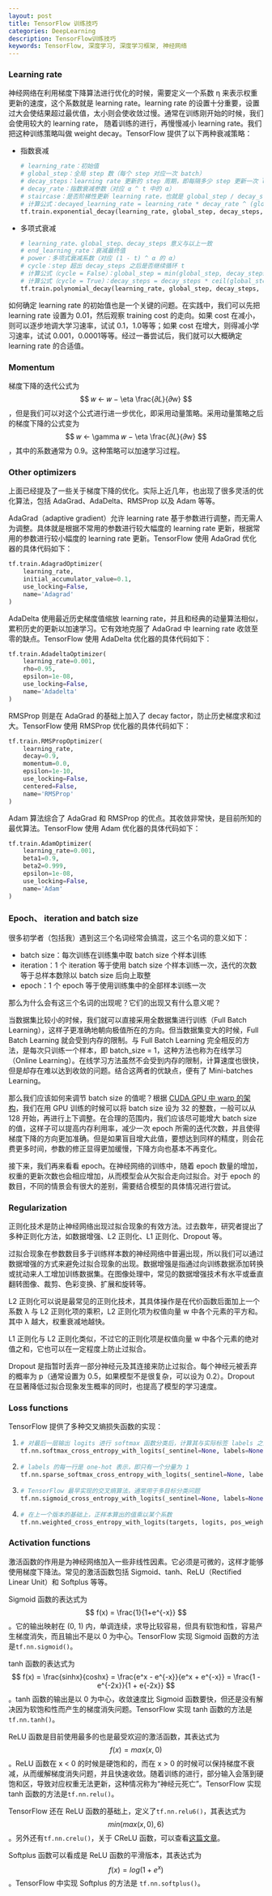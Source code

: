 ```yaml
---
layout: post
title: TensorFlow 训练技巧
categories: DeepLearning
description: TensorFlow训练技巧
keywords: TensorFlow, 深度学习, 深度学习框架, 神经网络
---
```


### Learning rate

神经网络在利用梯度下降算法进行优化的时候，需要定义一个系数 η 来表示权重更新的速度，这个系数就是 learning rate。learning rate 的设置十分重要，设置过大会使结果超过最优值，太小则会使收敛过慢。通常在训练刚开始的时候，我们会使用较大的 learning rate， 随着训练的进行，再慢慢减小 learning rate。我们把这种训练策略叫做 weight decay。TensorFlow 提供了以下两种衰减策略：

- 指数衰减

  ```python
  # learning_rate：初始值
  # global_step：全局 step 数（每个 step 对应一次 batch）
  # decay_steps：learning rate 更新的 step 周期，即每隔多少 step 更新一次 learning rate 的值
  # decay_rate：指数衰减参数（对应 α ^ t 中的 α）
  # staircase：是否阶梯性更新 learning rate，也就是 global_step / decay_steps 的结果是 float 型还是向下取整
  # 计算公式：decayed_learning_rate = learning_rate * decay_rate ^ (global_step / decay_steps)
  tf.train.exponential_decay(learning_rate, global_step, decay_steps, decay_rate, staircase=False, name=None)
  ```

- 多项式衰减

  ```python
  # learning_rate、global_step、decay_steps 意义与以上一致
  # end_learning_rate：衰减最终值
  # power：多项式衰减系数（对应 (1 - t) ^ α 的 α）
  # cycle：step 超出 decay_steps 之后是否继续循环 t
  # 计算公式（cycle = False）：global_step = min(global_step, decay_steps)；decayed_learning_rate = (learning_rate - end_learning_rate) * (1 - global_step / decay_steps) ^ (power) + end_learning_rate
  # 计算公式（cycle = True）：decay_steps = decay_steps * ceil(global_step / decay_steps)；decayed_learning_rate =(learning_rate - end_learning_rate) * (1 - global_step / decay_steps) ^ (power) + end_learning_rate
  tf.train.polynomial_decay(learning_rate, global_step, decay_steps, end_learning_rate=0.0001, power=1.0, cycle=False, name=None)
  ```

如何确定 learning rate 的初始值也是一个关键的问题。在实践中，我们可以先把 learning rate 设置为 0.01，然后观察 training cost 的走向。如果 cost 在减小，则可以逐步地调大学习速率，试试 0.1，1.0等等；如果 cost 在增大，则得减小学习速率，试试 0.001，0.0001等等。经过一番尝试后，我们就可以大概确定 learning rate 的合适值。

### Momentum

梯度下降的迭代公式为 $$ 𝑤 ← 𝑤 − \eta \frac{𝜕𝐿}{𝜕w} $$，但是我们可以对这个公式进行进一步优化，即采用动量策略。采用动量策略之后的梯度下降的公式变为 $$ 𝑤 ← \gamma 𝑤 − \eta \frac{𝜕𝐿}{𝜕w} $$，其中的系数通常为 0.9。这种策略可以加速学习过程。

### Other optimizers

上面已经提及了一些关于梯度下降的优化。实际上近几年，也出现了很多灵活的优化算法，包括 AdaGrad、AdaDelta、RMSProp 以及 Adam 等等。

AdaGrad（adaptive gradient）允许 learning rate 基于参数进行调整，而无需人为调整。具体就是根据不常用的参数进行较大幅度的 learning rate 更新，根据常用的参数进行较小幅度的 learning rate 更新。TensorFlow 使用 AdaGrad 优化器的具体代码如下：

```python
tf.train.AdagradOptimizer(
    learning_rate,
    initial_accumulator_value=0.1,
    use_locking=False,
    name='Adagrad'
)
```

AdaDelta 使用最近历史梯度值缩放 learning rate，并且和经典的动量算法相似，累积历史的更新以加速学习。它有效地克服了 AdaGrad 中 learning rate 收敛至零的缺点。TensorFlow 使用 AdaDelta 优化器的具体代码如下：

```python
tf.train.AdadeltaOptimizer(
    learning_rate=0.001,
    rho=0.95,
    epsilon=1e-08,
    use_locking=False,
    name='Adadelta'
)
```

RMSProp 则是在 AdaGrad 的基础上加入了 decay factor，防止历史梯度求和过大。TensorFlow 使用 RMSProp 优化器的具体代码如下：

```python
tf.train.RMSPropOptimizer(
    learning_rate,
    decay=0.9,
    momentum=0.0,
    epsilon=1e-10,
    use_locking=False,
    centered=False,
    name='RMSProp'
)
```

Adam 算法综合了 AdaGrad 和 RMSProp 的优点。其收敛非常快，是目前所知的最优算法。TensorFlow 使用 Adam 优化器的具体代码如下：

```python
tf.train.AdamOptimizer(
    learning_rate=0.001,
    beta1=0.9,
    beta2=0.999,
    epsilon=1e-08,
    use_locking=False,
    name='Adam'
)
```

### Epoch、 iteration and batch size

很多初学者（包括我）遇到这三个名词经常会搞混，这三个名词的意义如下：

- batch size：每次训练在训练集中取 batch size 个样本训练
- iteration：1 个 iteration 等于使用 batch size 个样本训练一次，迭代的次数等于总样本数除以 batch size 后向上取整
- epoch：1 个 epoch 等于使用训练集中的全部样本训练一次

那么为什么会有这三个名词的出现呢？它们的出现又有什么意义呢？

当数据集比较小的时候，我们就可以直接采用全数据集进行训练（Full Batch Learning），这样子更准确地朝向极值所在的方向。但当数据集变大的时候，Full Batch Learning 就会受到内存的限制。与 Full Batch Learning 完全相反的方法，是每次只训练一个样本，即 batch_size = 1，这种方法也称为在线学习（Online Learning）。在线学习方法虽然不会受到内存的限制，计算速度也很快，但是却存在难以达到收敛的问题。结合这两者的优缺点，便有了 Mini-batches Learning。

那么我们应该如何来调节 batch size 的值呢？根据 [CUDA GPU 中 warp 的架构](http://www.cnblogs.com/1024incn/p/4541313.html)，我们在用 GPU 训练的时候可以将 batch size 设为 32 的整数，一般可以从 128 开始，再进行上下调整。在合理的范围内，我们应该尽可能增大 batch size 的值，这样子可以提高内存利用率，减少一次 epoch 所需的迭代次数，并且使得梯度下降的方向更加准确。但是如果盲目增大此值，要想达到同样的精度，则会花费更多时间，参数的修正显得更加缓慢，下降方向也基本不再变化。

接下来，我们再来看看 epoch。在神经网络的训练中，随着 epoch 数量的增加，权重的更新次数也会相应增加，从而模型会从欠拟合走向过拟合。对于 epoch 的数目，不同的情景会有很大的差别，需要结合模型的具体情况进行尝试。

### Regularization

正则化技术是防止神经网络出现过拟合现象的有效方法。过去数年，研究者提出了多种正则化方法，如数据增强、L2 正则化、L1 正则化、Dropout 等。

过拟合现象在参数数目多于训练样本数的神经网络中普遍出现，所以我们可以通过数据增强的方式来避免过拟合现象的出现。数据增强是指通过向训练数据添加转换或扰动来人工增加训练数据集。在图像处理中，常见的数据增强技术有水平或垂直翻转图像、裁剪、色彩变换、扩展和旋转等。

L2 正则化可以说是最常见的正则化技术，其具体操作是在代价函数后面加上一个系数 λ 与 L2 正则化项的乘积，L2 正则化项为权值向量 w 中各个元素的平方和。其中 λ 越大，权重衰减地越快。

L1 正则化与 L2 正则化类似，不过它的正则化项是权值向量 w 中各个元素的绝对值之和，它也可以在一定程度上防止过拟合。

Dropout 是指暂时丢弃一部分神经元及其连接来防止过拟合。每个神经元被丢弃的概率为 p（通常设置为 0.5，如果模型不是很复杂，可以设为 0.2）。Dropout 在显著降低过拟合现象发生概率的同时，也提高了模型的学习速度。

### Loss functions

TensorFlow 提供了多种交叉熵损失函数的实现：

1. ```python
   # 对最后一层输出 logits 进行 softmax 函数分类后，计算其与实际标签 labels 之间的交叉熵
   tf.nn.softmax_cross_entropy_with_logits(_sentinel=None, labels=None, logits=None, dim=-1, name=None)
   ```

2. ```python
   # labels 的每一行是 one-hot 表示，即只有一个分量为 1
   tf.nn.sparse_softmax_cross_entropy_with_logits(_sentinel=None, labels=None, logits=None, name=None)
   ```

3. ```python
   # TensorFlow 最早实现的交叉熵算法，通常用于多目标分类问题
   tf.nn.sigmoid_cross_entropy_with_logits(_sentinel=None, labels=None, logits=None, name=None)
   ```

4. ```python
   # 在上一个版本的基础上，正样本算出的值乘以某个系数
   tf.nn.weighted_cross_entropy_with_logits(targets, logits, pos_weight, name=None)
   ```

### Activation functions

激活函数的作用是为神经网络加入一些非线性因素。它必须是可微的，这样才能够使用梯度下降法。常见的激活函数包括 Sigmoid、tanh、ReLU（Rectified Linear Unit）和 Softplus 等等。

Sigmoid 函数的表达式为 $$ f(x) = \frac{1}{1+e^{-x}} $$。它的输出映射在 (0, 1) 内，单调连续，求导比较容易，但具有软饱和性，容易产生梯度消失，而且输出不是以 0 为中心。TensorFlow 实现 Sigmoid 函数的方法是`tf.nn.sigmoid()`。

tanh 函数的表达式为 $$ f(x) = \frac{sinhx}{coshx} = \frac{e^x - e^{-x}}{e^x + e^{-x}} = \frac{1 - e^{-2x}}{1 + e{-2x}} $$。tanh 函数的输出是以 0 为中心，收敛速度比 Sigmoid 函数要快，但还是没有解决因为软饱和性而产生的梯度消失问题。TensorFlow 实现 tanh 函数的方法是`tf.nn.tanh()`。

ReLU 函数是目前使用最多的也是最受欢迎的激活函数，其表达式为 $$ f(x) = max(x, 0) $$。ReLU 函数在 x < 0 的时候是硬饱和的，而在 x > 0 的时候可以保持梯度不衰减，从而缓解梯度消失问题，并且快速收敛。随着训练的进行，部分输入会落到硬饱和区，导致对应权重无法更新，这种情况称为“神经元死亡”。TensorFlow 实现 tanh 函数的方法是`tf.nn.relu()`。

TensorFlow 还在 ReLU 函数的基础上，定义了`tf.nn.relu6()`，其表达式为 $$ min(max(x, 0), 6) $$。另外还有`tf.nn.crelu()`，关于 CReLU 函数，可以查看[这篇文章](https://arxiv.org/pdf/1603.05201v2.pdf)。

Softplus 函数可以看成是 ReLU 函数的平滑版本，其表达式为 $$ f(x) = log(1 + e^x) $$。TensorFlow 中实现 Softplus 的方法是 `tf.nn.softplus()`。
